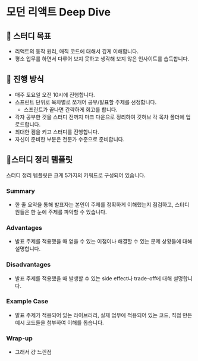 # 모던 리액트 Deep Dive

## **🌳** 스터디 목표

- 리액트의 동작 원리, 매직 코드에 대해서 깊게 이해합니다.
- 평소 업무를 하면서 다루어 보지 못하고 생각해 보지 않은 인사이트를 습득합니다.

## **🌳 진행 방식**

- 매주 토요일 오전 10시에 진행합니다.
- 스프린트 단위로 목차별로 쪼개어 공부/발표할 주제를 선정합니다.
    - 스프린트가 끝나면 간략하게 회고를 합니다.
- 각자 공부한 것을 스터디 전까지 마크 다운으로 정리하여 깃허브 각 목차 폴더에 업로드합니다.
- 최대한 캠을 키고 스터디를 진행합니다.
- 자신이 준비한 부분은 전문가 수준으로 준비합니다.

## **🌳스터디 정리 템플릿**

스터디 정리 템플릿은 크게 5가지의 키워드로 구성되어 있습니다.

### Summary

- 한 줄 요약을 통해 발표자는 본인이 주제를 정확하게 이해했는지 점검하고, 스터디원들은 한 눈에 주제를 파악할 수 있습니다.

### Advantages

- 발표 주제를 적용했을 때 얻을 수 있는 이점이나 해결할 수 있는 문제 상황들에 대해 설명합니다.

### Disadvantages

- 발표 주제를 적용했을 때 발생할 수 있는 side effect나 trade-off에 대해 설명합니다.

### Example Case

- 발표 주제가 적용되어 있는 라이브러리, 실제 업무에 적용되어 있는 코드, 직접 만든 예시 코드들을 첨부하여 이해를 돕습니다.

### Wrap-up

- 그래서 걍 느낀점
